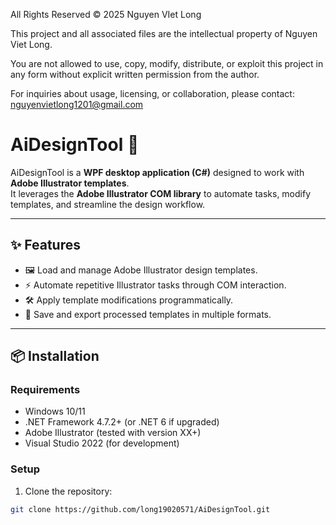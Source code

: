 All Rights Reserved © 2025 Nguyen VIet Long

This project and all associated files are the intellectual property of Nguyen Viet Long.

You are not allowed to use, copy, modify, distribute, or exploit this project in any form without explicit written permission from the author.

For inquiries about usage, licensing, or collaboration, please contact:
nguyenvietlong1201@gmail.com

# AiDesignTool 🎨

AiDesignTool is a **WPF desktop application (C#)** designed to work with **Adobe Illustrator templates**.  
It leverages the **Adobe Illustrator COM library** to automate tasks, modify templates, and streamline the design workflow.  

---

## ✨ Features
- 🖼 Load and manage Adobe Illustrator design templates.
- ⚡ Automate repetitive Illustrator tasks through COM interaction.
- 🛠 Apply template modifications programmatically.
- 💾 Save and export processed templates in multiple formats.

---

## 📦 Installation

### Requirements
- Windows 10/11
- .NET Framework 4.7.2+ (or .NET 6 if upgraded)
- Adobe Illustrator (tested with version XX+)
- Visual Studio 2022 (for development)

### Setup
1. Clone the repository:
```bash
git clone https://github.com/long19020571/AiDesignTool.git
